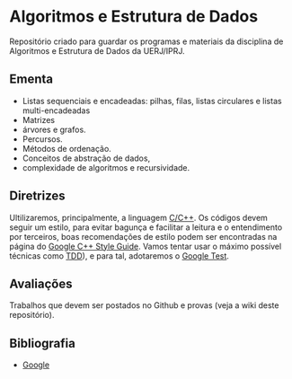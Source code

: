 # Algoritmos e Estrutura de Dados

Repositório criado para guardar os programas e materiais da disciplina de Algoritmos e Estrutura de Dados da UERJ/IPRJ.

## Ementa

* Listas sequenciais e encadeadas: pilhas, filas, listas circulares e listas multi-encadeadas
* Matrizes 
* árvores e grafos. 
* Percursos. 
* Métodos de ordenação. 
* Conceitos de abstração de dados, 
* complexidade de algoritmos e recursividade.

## Diretrizes

Ultilizaremos, principalmente, a linguagem [C/C++](https://en.cppreference.com/w/). Os códigos devem seguir um estilo, para evitar bagunça e facilitar a leitura e o entendimento por terceiros, boas recomendações de estilo podem ser encontradas na página do [Google C++ Style Guide](https://google.github.io/styleguide/cppguide.html). Vamos tentar usar o máximo possível técnicas como [TDD](http://tdd.caelum.com.br/)), e para tal, adotaremos o [Google Test](https://github.com/google/googletest).

## Avaliações

Trabalhos que devem ser postados no Github e provas (veja a wiki deste repositório).

## Bibliografia

* [Google](https://www.google.com/)
